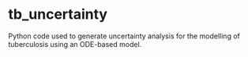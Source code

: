 # tb_uncertainty
 Python code used to generate uncertainty analysis for the modelling of tuberculosis using an ODE-based model.
